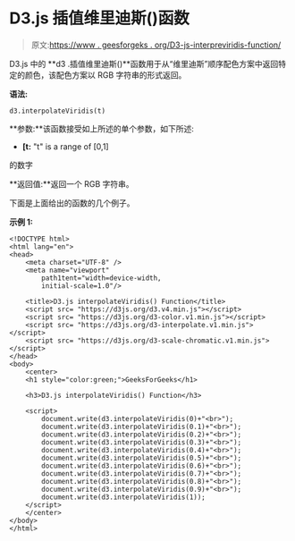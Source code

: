 # D3.js 插值维里迪斯()函数

> 原文:[https://www . geesforgeks . org/D3-js-interpreviridis-function/](https://www.geeksforgeeks.org/d3-js-interpolateviridis-function/)

D3.js 中的 **d3 .插值维里迪斯()**函数用于从“维里迪斯”顺序配色方案中返回特定的颜色，该配色方案以 RGB 字符串的形式返回。

**语法:**

```
d3.interpolateViridis(t)
```

**参数:**该函数接受如上所述的单个参数，如下所述:

*   **[t:** "t" is a range of [0,1]

的数字

**返回值:**返回一个 RGB 字符串。

下面是上面给出的函数的几个例子。

**示例 1:**

```
<!DOCTYPE html> 
<html lang="en"> 
<head> 
    <meta charset="UTF-8" /> 
    <meta name="viewport"
        path1tent="width=device-width,  
        initial-scale=1.0"/> 

    <title>D3.js interpolateViridis() Function</title> 
    <script src= "https://d3js.org/d3.v4.min.js"></script> 
    <script src= "https://d3js.org/d3-color.v1.min.js"></script> 
    <script src= "https://d3js.org/d3-interpolate.v1.min.js"></script> 
    <script src= "https://d3js.org/d3-scale-chromatic.v1.min.js"></script> 
</head> 
<body> 
    <center>
    <h1 style="color:green;">GeeksForGeeks</h1>

    <h3>D3.js interpolateViridis() Function</h3>

    <script> 
        document.write(d3.interpolateViridis(0)+"<br>"); 
        document.write(d3.interpolateViridis(0.1)+"<br>");
        document.write(d3.interpolateViridis(0.2)+"<br>");
        document.write(d3.interpolateViridis(0.3)+"<br>");
        document.write(d3.interpolateViridis(0.4)+"<br>");
        document.write(d3.interpolateViridis(0.5)+"<br>");
        document.write(d3.interpolateViridis(0.6)+"<br>");
        document.write(d3.interpolateViridis(0.7)+"<br>");
        document.write(d3.interpolateViridis(0.8)+"<br>");
        document.write(d3.interpolateViridis(0.9)+"<br>");
        document.write(d3.interpolateViridis(1));
    </script> 
    </center>
</body> 
</html>
```